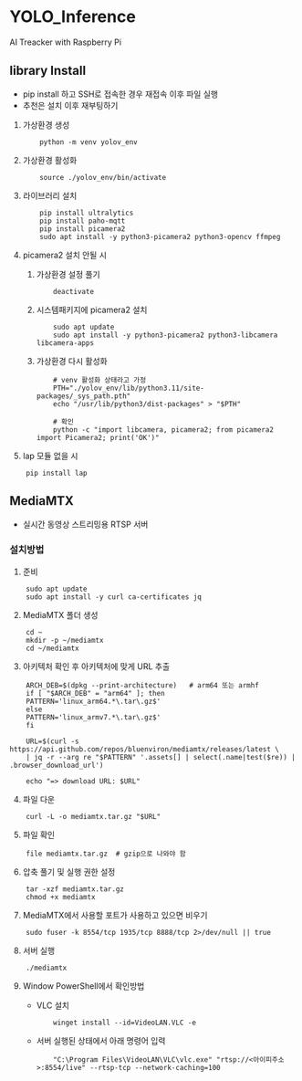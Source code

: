 # YOLO_Inference
AI Treacker with Raspberry Pi

## library Install
- pip install 하고 SSH로 접속한 경우 재접속 이후 파일 실행
- 추천은 설치 이후 재부팅하기

1. 가상환경 생성
    ```shell
        python -m venv yolov_env
    ```

2. 가상환경 활성화
    ```shell
        source ./yolov_env/bin/activate
    ```

3. 라이브러리 설치
    ```shell
        pip install ultralytics
        pip install paho-mqtt
        pip install picamera2
        sudo apt install -y python3-picamera2 python3-opencv ffmpeg
    ```

4. picamera2 설치 안될 시
    1. 가상환경 설정 풀기
        ```shell
            deactivate
        ```

    2. 시스템패키지에 picamera2 설치
        ```shell
            sudo apt update
            sudo apt install -y python3-picamera2 python3-libcamera libcamera-apps
        ```

    3. 가상환경 다시 활성화
        ```shell
            # venv 활성화 상태라고 가정
            PTH="./yolov_env/lib/python3.11/site-packages/_sys_path.pth"
            echo "/usr/lib/python3/dist-packages" > "$PTH"

            # 확인
            python -c "import libcamera, picamera2; from picamera2 import Picamera2; print('OK')"
        ```

5. lap 모듈 없을 시
```shell
    pip install lap
```

## MediaMTX
- 실시간 동영상 스트리밍용 RTSP 서버

### 설치방법

1. 준비
```shell
    sudo apt update
    sudo apt install -y curl ca-certificates jq
```

2. MediaMTX 폴더 생성
```shell
    cd ~
    mkdir -p ~/mediamtx
    cd ~/mediamtx
```

3. 아키텍처 확인 후 아키텍처에 맞게 URL 추출
```shell
    ARCH_DEB=$(dpkg --print-architecture)   # arm64 또는 armhf
    if [ "$ARCH_DEB" = "arm64" ]; then
    PATTERN='linux_arm64.*\.tar\.gz$'
    else
    PATTERN='linux_armv7.*\.tar\.gz$'
    fi

    URL=$(curl -s https://api.github.com/repos/bluenviron/mediamtx/releases/latest \
    | jq -r --arg re "$PATTERN" '.assets[] | select(.name|test($re)) | .browser_download_url')

    echo "=> download URL: $URL"
```

4. 파일 다운
```shell
    curl -L -o mediamtx.tar.gz "$URL"
```

5. 파일 확인
```shell
    file mediamtx.tar.gz  # gzip으로 나와야 함
```

6. 압축 풀기 및 실행 권한 설정
```shell
    tar -xzf mediamtx.tar.gz
    chmod +x mediamtx
```

7. MediaMTX에서 사용할 포트가 사용하고 있으면 비우기
```shell
    sudo fuser -k 8554/tcp 1935/tcp 8888/tcp 2>/dev/null || true
```

8. 서버 실행
```shell
    ./mediamtx
```

9. Window PowerShell에서 확인방법
    - VLC 설치
        ```shell
            winget install --id=VideoLAN.VLC -e
        ```

    - 서버 실행된 상태에서 아래 명령어 입력
        ```shell
            "C:\Program Files\VideoLAN\VLC\vlc.exe" "rtsp://<아이피주소>:8554/live" --rtsp-tcp --network-caching=100
        ```
